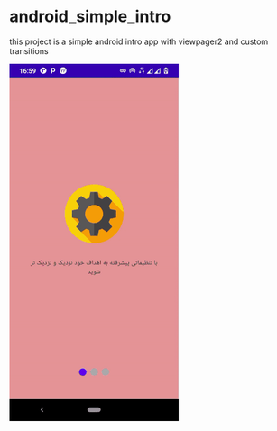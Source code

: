 # android_simple_intro

this project is a simple android intro app with viewpager2 and custom transitions

![Alt Text](https://github.com/saeedhassankhan/android_simple_intro/blob/master/preview.gif)
